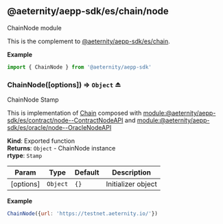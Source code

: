 <a id="module_@aeternity/aepp-sdk/es/chain/node"></a>

## @aeternity/aepp-sdk/es/chain/node
ChainNode module

This is the complement to [@aeternity/aepp-sdk/es/chain](#module_@aeternity/aepp-sdk/es/chain).

**Example**  
```js
import { ChainNode } from '@aeternity/aepp-sdk'
```
<a id="exp_module_@aeternity/aepp-sdk/es/chain/node--ChainNode"></a>

### ChainNode([options]) ⇒ `Object` ⏏
ChainNode Stamp

This is implementation of [Chain](#exp_module_@aeternity/aepp-sdk/es/chain--Chain)
composed with [module:@aeternity/aepp-sdk/es/contract/node--ContractNodeAPI](module:@aeternity/aepp-sdk/es/contract/node--ContractNodeAPI) and [module:@aeternity/aepp-sdk/es/oracle/node--OracleNodeAPI](module:@aeternity/aepp-sdk/es/oracle/node--OracleNodeAPI)

**Kind**: Exported function  
**Returns**: `Object` - ChainNode instance  
**rtype**: `Stamp`

| Param | Type | Default | Description |
| --- | --- | --- | --- |
| [options] | `Object` | <code>{}</code> | Initializer object |

**Example**  
```js
ChainNode({url: 'https://testnet.aeternity.io/'})
```
